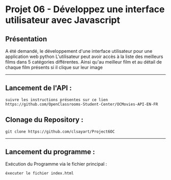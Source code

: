 #  Projet 06 - Développez une interface utilisateur avec Javascript

## Présentation


A été demandé, le développement d'une interface utilisateur pour une application web python
L'utilisateur peut avoir accès à la liste des meilleurs films dans 5 catégories différentes.
Ainsi qu'au meilleur film et au détail de chaque film présents si il clique sur leur image
***


## Lancement de l'API :
````shell
suivre les instructions présentes sur ce lien https://github.com/OpenClassrooms-Student-Center/OCMovies-API-EN-FR
````
## Clonage du Repository :
````shell
git clone https://github.com/clsayart/Project6OC
````

***
## Lancement du programme : 
Exécution du Programme via le fichier principal : 
````shell
éxecuter le fichier index.html
````


